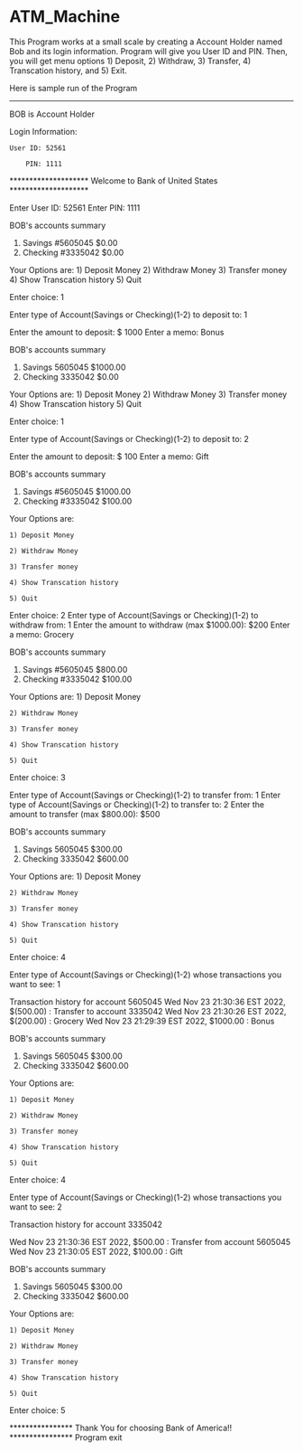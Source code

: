 # ATM_Machine

This Program works at a small scale by creating a Account Holder named Bob and its login information. Program will give you User ID and PIN. Then, you will get menu options 1) Deposit, 2) Withdraw, 3) Transfer, 4) Transcation history, and 5) Exit. 

Here is sample run of the Program

*******************************************************************************

BOB is Account Holder

Login Information:

	User ID: 52561
  
        PIN: 1111

******************** Welcome to Bank of United States ********************

Enter User ID: 52561
Enter PIN: 1111


BOB's accounts summary

1) Savings   #5605045   $0.00 
2) Checking   #3335042   $0.00 

Your Options are:
	1) Deposit Money
	2) Withdraw Money
	3) Transfer money
	4) Show Transcation history
	5) Quit

Enter choice: 1

Enter type of Account(Savings or Checking)(1-2) to deposit to: 1

Enter the amount to deposit: $ 1000
Enter a memo: Bonus


BOB's accounts summary

1) Savings      5605045     $1000.00 
2) Checking     3335042     $0.00 

Your Options are:
	1) Deposit Money
	2) Withdraw Money
	3) Transfer money
	4) Show Transcation history
	5) Quit

Enter choice: 1

Enter type of Account(Savings or Checking)(1-2) to deposit to: 2

Enter the amount to deposit: $ 100
Enter a memo: Gift


BOB's accounts summary

1) Savings	#5605045	$1000.00 
2) Checking	#3335042	$100.00 

Your Options are:

	1) Deposit Money
	
	2) Withdraw Money
	
	3) Transfer money
	
	4) Show Transcation history
	
	5) Quit
	

Enter choice: 2
Enter type of Account(Savings or Checking)(1-2) to withdraw from: 1
Enter the amount to withdraw (max $1000.00): $200
Enter a memo: Grocery



BOB's accounts summary

1) Savings   #5605045   $800.00 
2) Checking   #3335042   $100.00 

Your Options are:
	1) Deposit Money
	
	2) Withdraw Money
	
	3) Transfer money
	
	4) Show Transcation history
	
	5) Quit




Enter choice: 3

Enter type of Account(Savings or Checking)(1-2) to transfer from: 1
Enter type of Account(Savings or Checking)(1-2) to transfer to: 2
Enter the amount to transfer (max $800.00): $500


BOB's accounts summary

1) Savings   5605045   $300.00 
2) Checking   3335042   $600.00 

Your Options are:
	1) Deposit Money
	
	2) Withdraw Money
	
	3) Transfer money
	
	4) Show Transcation history
	
	5) Quit
	
	
	

Enter choice: 
4

Enter type of Account(Savings or Checking)(1-2) 
whose transactions you want to see: 1

Transaction history for account 5605045
Wed Nov 23 21:30:36 EST 2022, $(500.00) : Transfer to account 3335042
Wed Nov 23 21:30:26 EST 2022, $(200.00) : Grocery
Wed Nov 23 21:29:39 EST 2022, $1000.00 : Bonus




BOB's accounts summary

1) Savings   5605045   $300.00 
2) Checking   3335042   $600.00 

Your Options are:

	1) Deposit Money

	2) Withdraw Money
	
	3) Transfer money
	
	4) Show Transcation history
	
	5) Quit



Enter choice: 4

Enter type of Account(Savings or Checking)(1-2) 
whose transactions you want to see: 2


Transaction history for account 3335042

Wed Nov 23 21:30:36 EST 2022, $500.00 : Transfer from account 5605045
Wed Nov 23 21:30:05 EST 2022, $100.00 : Gift





BOB's accounts summary

1) Savings   5605045   $300.00 
2) Checking   3335042   $600.00 

Your Options are:

	1) Deposit Money
	
	2) Withdraw Money
	
	3) Transfer money
	
	4) Show Transcation history
	
	5) Quit

Enter choice: 5


****************  Thank You for choosing Bank of America!! ****************
Program exit

